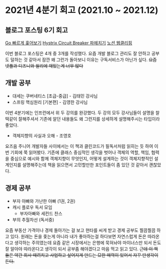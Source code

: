 # 2021년 4분기 회고 (2021.10 ~ 2021.12)

## 블로그 포스팅 6기 회고

[Go 빠르게 훑어보기](https://github.com/jiaekim123/posting-review/blob/master/jiaekim/2021-10-21-go.md)
[Hystrix Circuit Breaker 파헤치기](https://github.com/jiaekim123/posting-review/blob/master/jiaekim/2021-11-02-hystrix.md)
[노션 웹클리핑](https://github.com/jiaekim123/posting-review/blob/master/jiaekim/2021-11-25-notion-cliping.md)


이번 블로그 포스팅은 4개 중 3개를 작성했다.
요즘 개발 블로그 관리도 잘 안하고 공부도 덜하는 것 같아서 잠깐 왜 그런가 돌아보니 이유는 구독서비스가 아닌가 싶다. ~~요즘 넷플과 디즈니와 윌리에 재밌는게 너무 많다~~

## 개발 공부

- 대세는 쿠버네티스 [초급-중급] - 김태민 강사님
- 스프링 핵심원리 [기본편] - 김영한 강사님

이번 4분기에는 인프런에서 위 두 강의를 완강했다. 두 강의 모두 강사님들이 설명을 찰떡같이 잘해주셔서 기존에 알던 내용들도 왜 그런지를 상세하게 설명해주시는 타입이라 좋았다.

- 객체지향의 사실과 오해 - 조영호

요즈음 주니어 개발자들 사이에서는 이 책과 클린코드가 필독서처럼 읽히는 듯 하여 이번 기회에 쭉 읽어봤다. 기존에 클래스 중심적인 생각을 벗어나 객체의 역할, 책임, 협력을 중심으로 예시와 함께 객체지향이 무엇인지, 어떻게 설계하는 것이 객체지향적인 설계인지를 설명해주는데 책을 읽으면서 고민할만한 포인트들이 좀 있던 것 같아서 괜찮았다.

## 경제 공부

- 부자 아빠와 가난한 아빠 (1권, 2권) 
- 캐시 플로우 독서 모임
  - 부자아빠와 세컨드 찬스
- 부의 추월차선 (독서중)

요즘 부동산 가격이나 경제 돌아가는 걸 보고 현타를 씨게 받고 경제 공부도 찔끔찔끔 하고 있다. 원래는 돈을 좇는게 아니라 내가 좋아하는걸 하다보면 자연스럽게 돈은 따라온다고 생각하는 주의였는데 요즘 같은 시장에서는 은행에 묵혀놔야 마이너스만 되서 돈도 잘 알아야 따라온다고 생각이 되서 공부좀 해야겠다고 마음 먹고 읽고 있다. ~~근데 이 책들은 약간 회사 때려치고 사업하고 싶어지게 만드는 묘한 매력이 있어서 자꾸 딴생각이 든다.~~
